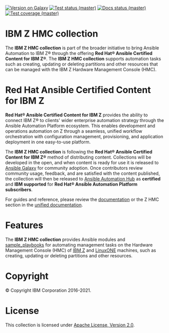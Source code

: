 <!---
Copyright 2017-2020 IBM Corp. All Rights Reserved.

Licensed under the Apache License, Version 2.0 (the "License");
you may not use this file except in compliance with the License.
You may obtain a copy of the License at
   http://www.apache.org/licenses/LICENSE-2.0
Unless required by applicable law or agreed to in writing, software
distributed under the License is distributed on an "AS IS" BASIS,
WITHOUT WARRANTIES OR CONDITIONS OF ANY KIND, either express or implied.
See the License for the specific language governing permissions and
limitations under the License.
-->

<!---
Note: Details on the "Version on Galaxy" badge, below:

Shields.io allows defining dynamic badge creation using data in the result of
an HTTP GET on a JSON based REST API, as follows:

https://img.shields.io/badge/dynamic/json?
  url=<URL>&
  label=<LABEL>&
  query=<$.DATA.SUBDATA>&
  color=<COLOR>&
  prefix=<PREFIX>&
  suffix=<SUFFIX>
plus the standard query parameters (style, color, ...)

Ansible Galaxy returns the latest version of a collection using an HTTP GET on
https://galaxy.ansible.com/api/v2/collections/<NS>/<COLL>/ as follows:

{
    . . .
    "latest_version": {
        "version": "1.0.0-dev1",
    }
}
-->
[![Version on Galaxy](https://img.shields.io/badge/dynamic/json?style=flat&label=galaxy&prefix=v&url=https://galaxy.ansible.com/api/v2/collections/ibm/ibm_zhmc/&query=latest_version.version)](https://galaxy.ansible.com/ibm/ibm_zhmc/ "Version on Galaxy")
[![Test status (master)](https://github.com/zhmcclient/zhmc-ansible-modules/workflows/test/badge.svg?branch=master)](https://github.com/zhmcclient/zhmc-ansible-modules/actions?query=workflow%3Atest "Test status (master)")
[![Docs status (master)](https://github.com/zhmcclient/zhmc-ansible-modules/workflows/docs/badge.svg?branch=master)](https://github.com/zhmcclient/zhmc-ansible-modules/actions?query=workflow%3Adocs "Docs status (master)")
[![Test coverage (master)](https://img.shields.io/coveralls/zhmcclient/zhmc-ansible-modules.svg)](https://coveralls.io/github/zhmcclient/zhmc-ansible-modules "Test coverage (master)")

IBM Z HMC collection
====================

The **IBM Z HMC collection** is part of the broader initiative to bring Ansible
Automation to IBM Z® through the offering
**Red Hat® Ansible Certified Content for IBM Z®**. The
**IBM Z HMC collection** supports automation tasks such as creating, updating or
deleting partitions and other resources that can be managed with the
IBM Z Hardware Management Console (HMC).

Red Hat Ansible Certified Content for IBM Z
===========================================

**Red Hat® Ansible Certified Content for IBM Z** provides the ability to
connect IBM Z® to clients' wider enterprise automation strategy through the
Ansible Automation Platform ecosystem. This enables development and operations
automation on Z through a seamless, unified workflow orchestration with
configuration management, provisioning, and application deployment in
one easy-to-use platform.

The **IBM Z HMC collection** is following the
**Red Hat® Ansible Certified Content for IBM Z®** method of distributing
content. Collections will be developed in the open, and when content is ready
for use it is released to
[Ansible Galaxy](https://galaxy.ansible.com/search?keywords=ibm_z&order_by=-relevance&deprecated=false&type=collection&page=1)
for community adoption. Once contributors review community usage, feedback,
and are satisfied with the content published, the collection will then be
released to [Ansible Automation Hub](https://www.ansible.com/products/automation-hub)
as **certified** and **IBM supported** for
**Red Hat® Ansible Automation Platform subscribers**.

For guides and reference, please review the
[documentation](https://zhmcclient.github.io/zhmc-ansible-modules/)
or the Z HMC section in the
[unified documentation](https://ibm.github.io/z_ansible_collections_doc/).

Features
========

The **IBM Z HMC collection** provides Ansible modules and
[sample_playbooks](https://github.com/IBM/z_ansible_collections_samples/tree/master/meta/samples_repository)
for automating management tasks on the Hardware Management Console (HMC) of
[IBM Z](http://www.ibm.com/it-infrastructure/z/) and
[LinuxONE](http://www.ibm.com/it-infrastructure/linuxone/) machines, such as
creating, updating or deleting partitions and other resources.

Copyright
=========

© Copyright IBM Corporation 2016-2021.

License
=======

This collection is licensed under
[Apache License, Version 2.0](https://opensource.org/licenses/Apache-2.0).
